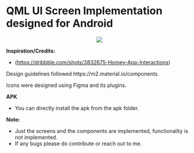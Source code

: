 # **QML UI Screen Implementation designed for Android**

<p align="center">
<img src="https://github.com/ShrinidhiUpadhyaya/HomeyApp/blob/main/screenVideo.gif" />
</p>

**Inspiration/Credits:**
* (https://dribbble.com/shots/3832675-Homey-App-Interactions)

<p>
Design guidelines followed https://m2.material.io/components.
</p>

<p>
Icons were designed using Figma and its plugins.
</p>

**APK**
* You can directly install the apk from the apk folder.

**Note:**
* Just the screens and the components are implemented, functionality is not implemented.
* If any bugs please do contribute or reach out to me.


